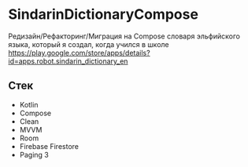 # SindarinDictionaryCompose

Редизайн/Рефакторинг/Миграция на Compose словаря эльфийского языка, который я создал, когда учился в школе 
https://play.google.com/store/apps/details?id=apps.robot.sindarin_dictionary_en

## Стек
- Kotlin
- Compose
- Clean
- MVVM
- Room
- Firebase Firestore
- Paging 3
